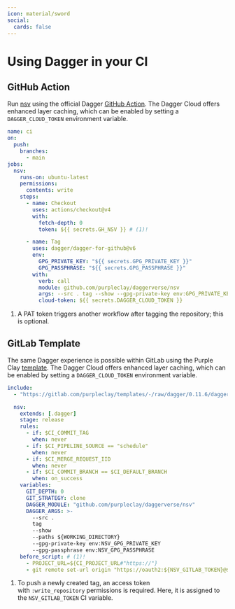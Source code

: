 ```yaml
---
icon: material/sword
social:
  cards: false
---
```


# Using Dagger in your CI

## GitHub Action

Run [nsv](https://daggerverse.dev/mod/github.com/purpleclay/daggerverse/nsv) using the official Dagger [GitHub Action](https://github.com/dagger/dagger-for-github). The Dagger Cloud offers enhanced layer caching, which can be enabled by setting a `DAGGER_CLOUD_TOKEN` environment variable.

```{.yaml .no-select linenums="1"}
name: ci
on:
  push:
    branches:
      - main
jobs:
  nsv:
    runs-on: ubuntu-latest
    permissions:
      contents: write
    steps:
      - name: Checkout
        uses: actions/checkout@v4
        with:
          fetch-depth: 0
          token: ${{ secrets.GH_NSV }} # (1)!

      - name: Tag
        uses: dagger/dagger-for-github@v6
        env:
          GPG_PRIVATE_KEY: "${{ secrets.GPG_PRIVATE_KEY }}"
          GPG_PASSPHRASE: "${{ secrets.GPG_PASSPHRASE }}"
        with:
          verb: call
          module: github.com/purpleclay/daggerverse/nsv
          args: --src . tag --show --gpg-private-key env:GPG_PRIVATE_KEY --gpg-passphrase env:GPG_PASSPHRASE
          cloud-token: ${{ secrets.DAGGER_CLOUD_TOKEN }}
```

1. A PAT token triggers another workflow after tagging the repository; this is optional.

## GitLab Template

The same Dagger experience is possible within GitLab using the Purple Clay [template](https://gitlab.com/purpleclay/templates/-/blob/main/dagger/README.md?ref_type=heads). The Dagger Cloud offers enhanced layer caching, which can be enabled by setting a `DAGGER_CLOUD_TOKEN` environment variable.

```{.yaml .no-select linenums="1" hl_lines="28-29"}
include:
  - "https://gitlab.com/purpleclay/templates/-/raw/dagger/0.11.6/dagger/Mixed.gitlab-ci.yml"

  nsv:
    extends: [.dagger]
    stage: release
    rules:
      - if: $CI_COMMIT_TAG
        when: never
      - if: $CI_PIPELINE_SOURCE == "schedule"
        when: never
      - if: $CI_MERGE_REQUEST_IID
        when: never
      - if: $CI_COMMIT_BRANCH == $CI_DEFAULT_BRANCH
        when: on_success
    variables:
      GIT_DEPTH: 0
      GIT_STRATEGY: clone
      DAGGER_MODULE: "github.com/purpleclay/daggerverse/nsv"
      DAGGER_ARGS: >-
        --src .
        tag
        --show
        --paths ${WORKING_DIRECTORY}
        --gpg-private-key env:NSV_GPG_PRIVATE_KEY
        --gpg-passphrase env:NSV_GPG_PASSPHRASE
    before_script: # (1)!
      - PROJECT_URL=${CI_PROJECT_URL#"https://"}
      - git remote set-url origin "https://oauth2:${NSV_GITLAB_TOKEN}@${PROJECT_URL}.git"
```

1. To push a newly created tag, an access token with `:write_repository` permissions is required. Here, it is assigned to the `NSV_GITLAB_TOKEN` CI variable.
